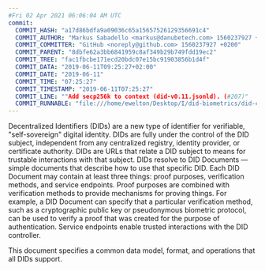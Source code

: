```yaml
---
#Fri 02 Apr 2021 06:06:04 AM UTC
commit:
  COMMIT_HASH: "a17d86bdfa9a09036c65a15657526129356691c4"
  COMMIT_AUTHOR: "Markus Sabadello <markus@danubetech.com> 1560237927 +0200"
  COMMIT_COMMITTER: "GitHub <noreply@github.com> 1560237927 +0200"
  COMMIT_PARENT: "8dbfe62a3bb6841959c8af349b29b749fdd19ec2"
  COMMIT_TREE: "fac1fbcbe171ecd20bdc07e15bc91903856b1d4f"
  COMMIT_DATA: "2019-06-11T09:25:27+02:00"
  COMMIT_DATE: "2019-06-11"
  COMMIT_TIME: "07:25:27"
  COMMIT_TIMESTAMP: "2019-06-11T07:25:27"
  COMMIT_LINE: ""Add secp256k to context (did-v0.11.jsonld). (#207)"
  COMMIT_RUNNABLE: "file:///home/ewelton/Desktop/I/did-biometrics/did-core-dataset/analysis/gitinfo/a17d86bdfa9a09036c65a15657526129356691c4/snapshot/index.html"
---
```


<section id="abstract">
<p>
Decentralized Identifiers (DIDs) are a new type of identifier for
verifiable, "self-sovereign" digital identity. DIDs are fully under the
control of the DID subject, independent from any centralized registry,
identity provider, or certificate authority. DIDs are URLs that relate
a DID subject to means for trustable interactions with that subject.
DIDs resolve to DID Documents — simple documents that describe how to
use that specific DID. Each DID Document may contain at least three
things: proof purposes, verification methods, and service endpoints.
Proof purposes are combined with verification methods to provide mechanisms
for proving things. For example, a DID Document can specify that a particular
verification method, such as a cryptographic public key or pseudonymous
biometric protocol, can be used to verify a proof that was created for the
purpose of authentication. Service endpoints enable trusted interactions with
the DID controller.
    </p>
<p>
This document specifies a common data model, format, and operations
that all DIDs support.
    </p>
</section>
